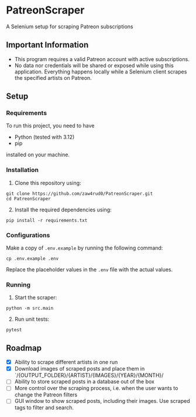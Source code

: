 # PatreonScraper
A Selenium setup for scraping Patreon subscriptions

## Important Information

- This program requires a valid Patreon account with active subscriptions.
- No data nor credentials will be shared or exposed while using this application. Everything 
happens locally while a Selenium client scrapes the specified artists on Patreon.

## Setup

### Requirements

To run this project, you need to have
- Python (tested with 3.12)
- pip

installed on your machine.

### Installation

1. Clone this repository using:
```
git clone https://github.com/zaw4rud0/PatreonScraper.git
cd PatreonScraper
```
2. Install the required dependencies using:
```
pip install -r requirements.txt
```

### Configurations

Make a copy of `.env.example` by running the following command:
```
cp .env.example .env
```
Replace the placeholder values in the `.env` file with the actual values.

### Running

1. Start the scraper:
```
python -m src.main
```
2. Run unit tests:
```
pytest
```

## Roadmap

- [x] Ability to scrape different artists in one run
- [x] Download images of scraped posts and place them in `/{OUTPUT_FOLDER}/{ARTIST}/{IMAGES}/{YEAR}/{MONTH}/
- [ ] Ability to store scraped posts in a database out of the box
- [ ] More control over the scraping process, i.e. when the user wants to change the Patreon filters
- [ ] GUI window to show scraped posts, including their images. Use scraped tags to filter and search.
